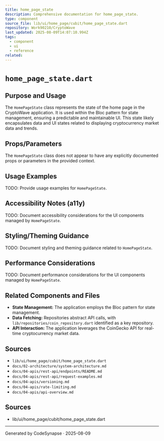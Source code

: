 ```yaml
---
title: home_page_state
description: Comprehensive documentation for home_page_state.
type: component
source_file: lib/ui/home_page/cubit/home_page_state.dart
repository: Work90210/CryptoWave
last_updated: 2025-08-09T14:07:10.994Z
tags:
  - component
  - ui
  - reference
related:
---
```

# `home_page_state.dart`

## Purpose and Usage

The `HomePageState` class represents the state of the home page in the CryptoWave application. It is used within the Bloc pattern for state management, ensuring a predictable and maintainable UI. This state likely encapsulates data and UI states related to displaying cryptocurrency market data and trends.

## Props/Parameters

The `HomePageState` class does not appear to have any explicitly documented props or parameters in the provided context.

## Usage Examples

TODO: Provide usage examples for `HomePageState`.

## Accessibility Notes (a11y)

TODO: Document accessibility considerations for the UI components managed by `HomePageState`.

## Styling/Theming Guidance

TODO: Document styling and theming guidance related to `HomePageState`.

## Performance Considerations

TODO: Document performance considerations for the UI components managed by `HomePageState`.

## Related Components and Files

*   **State Management:** The application employs the Bloc pattern for state management.
*   **Data Fetching:** Repositories abstract API calls, with `lib/repositories/coin_repository.dart` identified as a key repository.
*   **API Interaction:** The application leverages the CoinGecko API for real-time cryptocurrency market data.

## Sources

*   `lib/ui/home_page/cubit/home_page_state.dart`
*   `docs/02-architecture/system-architecture.md`
*   `docs/04-apis/rest-api/endpoints/README.md`
*   `docs/04-apis/rest-api/request-examples.md`
*   `docs/04-apis/versioning.md`
*   `docs/04-apis/rate-limiting.md`
*   `docs/04-apis/api-overview.md`

## Sources
- lib/ui/home_page/cubit/home_page_state.dart

---
Generated by CodeSynapse · 2025-08-09